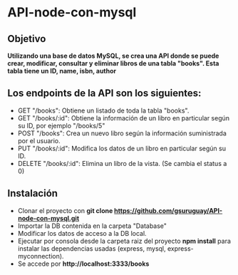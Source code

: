 # API-node-con-mysql

## Objetivo

**Utilizando una base de datos MySQL, se crea una API donde se puede crear, modificar, consultar y eliminar libros de una tabla "books". Esta tabla tiene un ID, name, isbn, author**

## Los endpoints de la API son los siguientes:

* GET "/books": Obtiene un listado de toda la tabla "books".
* GET "/books/:id": Obtiene la información de un libro en particular según su ID, por ejemplo "/books/5"
* POST "/books": Crea un nuevo libro según la información suministrada por el usuario.
* PUT "/books/:id": Modifica los datos de un libro en particular según su ID.
* DELETE "/books/:id": Elimina un libro de la vista. (Se cambia el status a 0)


## Instalación
* Clonar el proyecto con **git clone https://github.com/gsuruguay/API-node-con-mysql.git**
* Importar la DB contenida en la carpeta "Database"
* Modificar los datos de acceso a la DB local.
* Ejecutar por consola desde la carpeta raiz del proyecto **npm install** para instalar las dependencias usadas (express, mysql, express-myconnection).
* Se accede por **http://localhost:3333/books**


